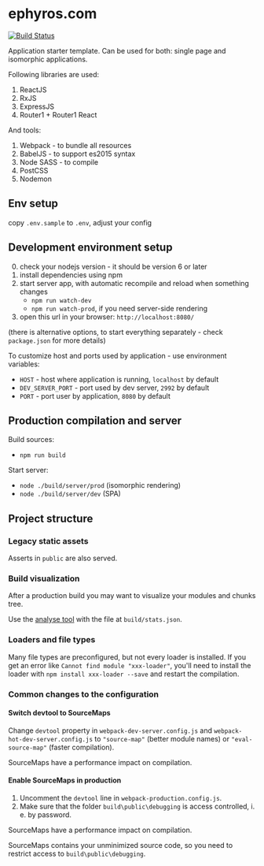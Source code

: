 # ephyros.com

[![Build Status](https://drone.opsway.com/api/badges/opsway/ephyros/status.svg)](https://drone.opsway.com/opsway/ephyros)

Application starter template.
Can be used for both: single page and isomorphic applications.
 
Following libraries are used:

1. ReactJS
2. RxJS
3. ExpressJS
4. Router1  + Router1 React

And tools:

1. Webpack - to bundle all resources
2. BabelJS - to support es2015 syntax 
3. Node SASS - to compile 
4. PostCSS
5. Nodemon

## Env setup

copy `.env.sample` to `.env`, adjust your config

## Development environment setup

0. check your nodejs version - it should be version 6 or later
1. install dependencies using npm
2. start server app, with automatic recompile and reload when something changes
    - `npm run watch-dev`
    - `npm run watch-prod`, if you need server-side rendering
3. open this url in your browser: `http://localhost:8080/`

(there is alternative options, to start everything separately - check `package.json` for more details)

To customize host and ports used by application - use environment variables:
- `HOST` - host where application is running, `localhost` by default 
- `DEV_SERVER_PORT` - port used by dev server, `2992` by default 
- `PORT` - port user by application, `8080` by default 

## Production compilation and server

Build sources:

- `npm run build`

Start server:

- `node ./build/server/prod` (isomorphic rendering)
- `node ./build/server/dev` (SPA)


## Project structure

### Legacy static assets

Asserts in `public` are also served.

### Build visualization

After a production build you may want to visualize your modules and chunks tree.

Use the [analyse tool](http://webpack.github.io/analyse/) with the file at `build/stats.json`.


### Loaders and file types

Many file types are preconfigured, but not every loader is installed. If you get an error like `Cannot find module "xxx-loader"`, you'll need to install the loader with `npm install xxx-loader --save` and restart the compilation.


### Common changes to the configuration

#### Switch devtool to SourceMaps

Change `devtool` property in `webpack-dev-server.config.js` and `webpack-hot-dev-server.config.js` to `"source-map"` (better module names) or `"eval-source-map"` (faster compilation).

SourceMaps have a performance impact on compilation.

#### Enable SourceMaps in production

1. Uncomment the `devtool` line in `webpack-production.config.js`.
2. Make sure that the folder `build\public\debugging` is access controlled, i. e. by password.

SourceMaps have a performance impact on compilation.

SourceMaps contains your unminimized source code, so you need to restrict access to `build\public\debugging`.
